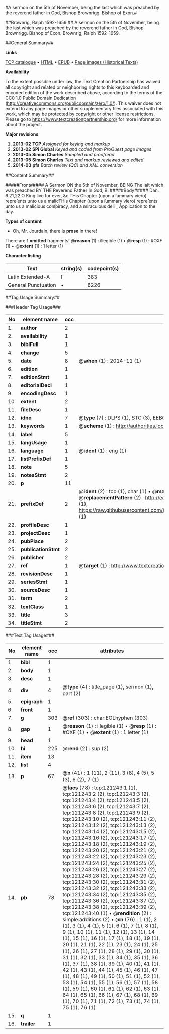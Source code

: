 #A sermon on the 5th of November, being the last which was preached by the reverend father in God, Bishop Brownrigg. Bishop of Exon.#

##Brownrig, Ralph 1592-1659.##
A sermon on the 5th of November, being the last which was preached by the reverend father in God, Bishop Brownrigg. Bishop of Exon.
Brownrig, Ralph 1592-1659.

##General Summary##

**Links**

[TCP catalogue](http://www.ota.ox.ac.uk/tcp/)  • 
[HTML](http://tei.it.ox.ac.uk/tcp/Texts-HTML/free/A77/A77704.html)  • 
[EPUB](http://tei.it.ox.ac.uk/tcp/Texts-EPUB/free/A77/A77704.epub) • 
[Page images (Historical Texts)](https://historicaltexts.jisc.ac.uk/eebo-99868887e)

**Availability**

To the extent possible under law, the Text Creation Partnership has waived all copyright and related or neighboring rights to this keyboarded and encoded edition of the work described above, according to the terms of the CC0 1.0 Public Domain Dedication (http://creativecommons.org/publicdomain/zero/1.0/). This waiver does not extend to any page images or other supplementary files associated with this work, which may be protected by copyright or other license restrictions. Please go to https://www.textcreationpartnership.org/ for more information about the project.

**Major revisions**

1. __2013-02__ __TCP__ *Assigned for keying and markup*
1. __2013-02__ __SPi Global__ *Keyed and coded from ProQuest page images*
1. __2013-05__ __Simon Charles__ *Sampled and proofread*
1. __2013-05__ __Simon Charles__ *Text and markup reviewed and edited*
1. __2014-03__ __pfs__ *Batch review (QC) and XML conversion*

##Content Summary##

#####Front#####
A Sermon ON the 5th of November, BEING The laſt which was preached BY THE Reverend Father In God, Bi
#####Body#####
Dan. 6.21,22.O King live for ever, &c.THis Chapter (upon a ſummary viero) repreſents unto us a malicTHis Chapter (upon a ſummary viero) repreſents unto us a malicious conſpiracy, and a miraculous deli
    _ Application to the day.

**Types of content**

  * Oh, Mr. Jourdain, there is **prose** in there!

There are 1 **omitted** fragments! 
 @__reason__ (1) : illegible (1)  •  @__resp__ (1) : #OXF (1)  •  @__extent__ (1) : 1 letter (1)

**Character listing**


|Text|string(s)|codepoint(s)|
|---|---|---|
|Latin Extended-A|ſ|383|
|General Punctuation|•|8226|

##Tag Usage Summary##

###Header Tag Usage###

|No|element name|occ|attributes|
|---|---|---|---|
|1.|__author__|2||
|2.|__availability__|1||
|3.|__biblFull__|1||
|4.|__change__|5||
|5.|__date__|8| @__when__ (1) : 2014-11 (1)|
|6.|__edition__|1||
|7.|__editionStmt__|1||
|8.|__editorialDecl__|1||
|9.|__encodingDesc__|1||
|10.|__extent__|2||
|11.|__fileDesc__|1||
|12.|__idno__|7| @__type__ (7) : DLPS (1), STC (3), EEBO-CITATION (1), PROQUEST (1), VID (1)|
|13.|__keywords__|1| @__scheme__ (1) : http://authorities.loc.gov/ (1)|
|14.|__label__|5||
|15.|__langUsage__|1||
|16.|__language__|1| @__ident__ (1) : eng (1)|
|17.|__listPrefixDef__|1||
|18.|__note__|5||
|19.|__notesStmt__|2||
|20.|__p__|11||
|21.|__prefixDef__|2| @__ident__ (2) : tcp (1), char (1)  •  @__matchPattern__ (2) : ([0-9\-]+):([0-9IVX]+) (1), (.+) (1)  •  @__replacementPattern__ (2) : http://eebo.chadwyck.com/downloadtiff?vid=$1&page=$2 (1), https://raw.githubusercontent.com/textcreationpartnership/Texts/master/tcpchars.xml#$1 (1)|
|22.|__profileDesc__|1||
|23.|__projectDesc__|1||
|24.|__pubPlace__|2||
|25.|__publicationStmt__|2||
|26.|__publisher__|2||
|27.|__ref__|1| @__target__ (1) : http://www.textcreationpartnership.org/docs/. (1)|
|28.|__revisionDesc__|1||
|29.|__seriesStmt__|1||
|30.|__sourceDesc__|1||
|31.|__term__|2||
|32.|__textClass__|1||
|33.|__title__|3||
|34.|__titleStmt__|2||


###Text Tag Usage###

|No|element name|occ|attributes|
|---|---|---|---|
|1.|__bibl__|1||
|2.|__body__|1||
|3.|__desc__|1||
|4.|__div__|4| @__type__ (4) : title_page (1), sermon (1), part (2)|
|5.|__epigraph__|1||
|6.|__front__|1||
|7.|__g__|303| @__ref__ (303) : char:EOLhyphen (303)|
|8.|__gap__|1| @__reason__ (1) : illegible (1)  •  @__resp__ (1) : #OXF (1)  •  @__extent__ (1) : 1 letter (1)|
|9.|__head__|1||
|10.|__hi__|225| @__rend__ (2) : sup (2)|
|11.|__item__|13||
|12.|__list__|4||
|13.|__p__|67| @__n__ (41) : 1 (11), 2 (11), 3 (8), 4 (5), 5 (3), 6 (2), 7 (1)|
|14.|__pb__|78| @__facs__ (78) : tcp:121243:1 (1), tcp:121243:2 (2), tcp:121243:3 (2), tcp:121243:4 (2), tcp:121243:5 (2), tcp:121243:6 (2), tcp:121243:7 (2), tcp:121243:8 (2), tcp:121243:9 (2), tcp:121243:10 (2), tcp:121243:11 (2), tcp:121243:12 (2), tcp:121243:13 (2), tcp:121243:14 (2), tcp:121243:15 (2), tcp:121243:16 (2), tcp:121243:17 (2), tcp:121243:18 (2), tcp:121243:19 (2), tcp:121243:20 (2), tcp:121243:21 (2), tcp:121243:22 (2), tcp:121243:23 (2), tcp:121243:24 (2), tcp:121243:25 (2), tcp:121243:26 (2), tcp:121243:27 (2), tcp:121243:28 (2), tcp:121243:29 (2), tcp:121243:30 (2), tcp:121243:31 (2), tcp:121243:32 (2), tcp:121243:33 (2), tcp:121243:34 (2), tcp:121243:35 (2), tcp:121243:36 (2), tcp:121243:37 (2), tcp:121243:38 (2), tcp:121243:39 (2), tcp:121243:40 (1)  •  @__rendition__ (2) : simple:additions (2)  •  @__n__ (76) : 1 (1), 2 (1), 3 (1), 4 (1), 5 (1), 6 (1), 7 (1), 8 (1), 9 (1), 10 (1), 11 (1), 12 (1), 13 (1), 14 (1), 15 (1), 16 (1), 17 (1), 18 (1), 19 (1), 20 (1), 21 (1), 22 (1), 23 (1), 24 (1), 25 (1), 26 (1), 27 (1), 28 (1), 29 (1), 30 (1), 31 (1), 32 (1), 33 (1), 34 (1), 35 (1), 36 (1), 37 (1), 38 (1), 39 (1), 40 (1), 41 (1), 42 (1), 43 (1), 44 (1), 45 (1), 46 (1), 47 (1), 48 (1), 49 (1), 50 (1), 51 (1), 52 (1), 53 (1), 54 (1), 55 (1), 56 (1), 57 (1), 58 (1), 59 (1), 60 (1), 61 (1), 62 (1), 63 (1), 64 (1), 65 (1), 66 (1), 67 (1), 68 (1), 69 (1), 70 (1), 71 (1), 72 (1), 73 (1), 74 (1), 75 (1), 76 (1)|
|15.|__q__|1||
|16.|__trailer__|1||
